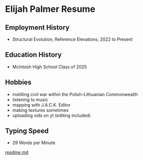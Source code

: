 # Elijah Palmer Resume

## Employment History
- Structural Evolution, Reference Elevations, 2022 to Present

## Education History
- McIntosh High School Class of 2025

## Hobbies
- instilling civil war within the Polish-Lithuanian Commonwealth
- listening to music
- mapping with J.A.C.K. Editor
- making textures sometimes
- uploading vids on yt (editing included)

## Typing Speed
- 29 Words per Minute

[readme.md](https://github.com/elijah-palmer2025/elijah-palmer-portfolio/blob/main/README.md)
